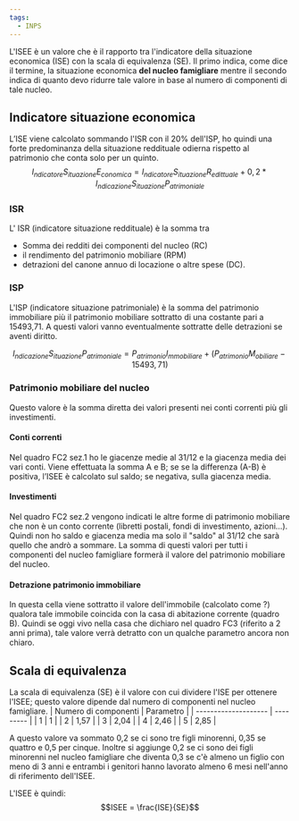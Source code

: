 ```yaml
---
tags:
  - INPS
---
```



L'ISEE è un valore che è il rapporto tra l'indicatore della situazione economica (ISE) con la scala di equivalenza (SE).
Il primo indica, come dice il termine, la situazione economica **del nucleo famigliare** mentre il secondo indica di quanto devo ridurre tale valore in base al numero di componenti di tale nucleo.

## Indicatore situazione economica

L’ISE viene calcolato sommando l'ISR con il 20% dell'ISP, ho quindi una forte predominanza della situazione reddituale odierna rispetto al patrimonio che conta solo per un quinto.
$$ I_{ndicatore}S_{ituazione}E_{conomica}= I_{ndicatore}S_{ituazione}R_{edittuale} + 0,2*I_{ndicazione}S_{ituazione}P_{atrimoniale} $$

### ISR
L' ISR (indicatore situazione reddituale) è la somma tra
* Somma dei redditi dei componenti del nucleo (RC)
* il rendimento del patrimonio mobiliare (RPM)
* detrazioni del canone annuo di locazione o altre spese (DC).

### ISP
L'ISP (indicatore situazione patrimoniale) è la somma del patrimonio immobiliare più il patrimonio mobiliare sottratto di una costante pari a 15493,71. A questi valori vanno eventualmente sottratte delle detrazioni se aventi diritto.

$$I_{ndicazione}S_{ituazione}P_{atrimoniale}=P_{atrimonio}I_{mmobiliare}+(P_{atrimonio}M_{obiliare}-15493,71)$$

### Patrimonio mobiliare del nucleo
Questo valore è la somma diretta dei valori presenti nei conti correnti più gli investimenti.
#### Conti correnti
Nel quadro FC2 sez.1 ho le giacenze medie al 31/12 e la giacenza media dei vari conti.
Viene effettuata la somma A e B; se se la differenza (A-B) è positiva, l’ISEE è calcolato sul saldo; se negativa, sulla giacenza media.
#### Investimenti
Nel quadro FC2 sez.2 vengono indicati le altre forme di patrimonio mobiliare che non è un conto corrente (libretti postali, fondi di investimento, azioni…).
Quindi non ho saldo e giacenza media ma solo il "saldo" al 31/12 che sarà quello che andrò a sommare.
La somma di questi valori per tutti i componenti del nucleo famigliare formerà il valore del patrimonio mobiliare del nucleo.

#### Detrazione patrimonio immobiliare
In questa cella viene sottratto il valore dell'immobile (calcolato come ?) qualora tale immobile coincida con la casa di abitazione corrente (quadro B).
Quindi se oggi vivo nella casa che dichiaro nel quadro FC3 (riferito a 2 anni prima), tale valore verrà detratto con un qualche parametro ancora non chiaro.



## Scala di equivalenza

La scala di equivalenza (SE) è il valore con cui dividere l'ISE per ottenere l'ISEE; questo valore dipende dal numero di componenti nel nucleo famigliare.
| Numero di componenti | Parametro |
| -------------------- | --------- |
| 1                    | 1         |
| 2                    | 1,57      |
| 3                    | 2,04      |
| 4                    | 2,46      |
| 5                    | 2,85      |

A questo valore va sommato 0,2 se ci sono tre figli minorenni, 0,35 se quattro e 0,5 per cinque.
Inoltre si aggiunge 0,2 se ci sono dei figli minorenni nel nucleo famigliare che diventa 0,3 se c'è almeno un figlio con meno di 3 anni e entrambi i genitori hanno lavorato almeno 6 mesi nell'anno di riferimento dell'ISEE.

L'ISEE è quindi:
$$ISEE = \frac{ISE}{SE}$$